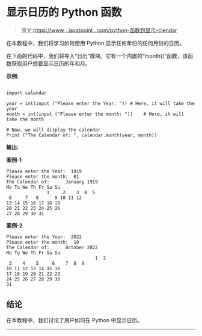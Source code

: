# 显示日历的 Python 函数

> 原文:[https://www . javatpoint . com/python-函数到显示-clendar](https://www.javatpoint.com/python-function-to-display-clendar)

在本教程中，我们将学习如何使用 Python 显示任何年份的任何月份的日历。

在下面的代码中，我们将导入“日历”模块。它有一个内置的“month()”函数，该函数获取用户想要显示日历的年和月。

**示例:**

```

import calendar

year = int(input ("Please enter the Year: ")) # Here, it will take the year
month = int(input ("Please enter the month: "))    # Here, it will take the month

# Now, we will display the calendar
Print ("The Calendar of: ", calendar.month(year, month))

```

**输出:**

**案例-1**

```
Please enter the Year:  1919
Please enter the month:  01
The Calendar of:      January 1919
Mo Tu We Th Fr Sa Su
               1     2    3  4  5
 6     7   8      9 10 11 12
13 14 15 16 17 18 19
20 21 22 23 24 25 26
27 28 29 30 31

```

**案例-2**

```
Please enter the Year:  2022
Please enter the month:  10
The Calendar of:      October 2022
Mo Tu We Th Fr Sa Su
                                 1  2
 3    4    5     6    7  8  9
10 11 12 13 14 15 16
17 18 19 20 21 22 23
24 25 26 27 28 29 30
31

```

## 结论

在本教程中，我们讨论了用户如何在 Python 中显示日历。

* * *
